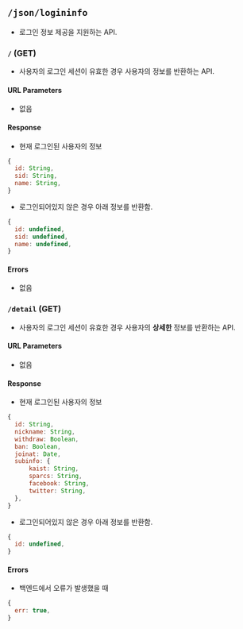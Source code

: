 ## `/json/logininfo`

- 로그인 정보 제공을 지원하는 API.

### `/` **(GET)**

- 사용자의 로그인 세션이 유효한 경우 사용자의 정보를 반환하는 API.

#### URL Parameters

- 없음

#### Response

- 현재 로그인된 사용자의 정보

```javascript
{
  id: String,
  sid: String,
  name: String,
}
```

- 로그인되어있지 않은 경우 아래 정보를 반환함.

```javascript
{
  id: undefined,
  sid: undefined,
  name: undefined,
}
```

#### Errors

- 없음

### `/detail` **(GET)**

- 사용자의 로그인 세션이 유효한 경우 사용자의 **상세한** 정보를 반환하는 API.

#### URL Parameters

- 없음

#### Response

- 현재 로그인된 사용자의 정보

```javascript
{
  id: String,
  nickname: String,
  withdraw: Boolean,
  ban: Boolean,
  joinat: Date,
  subinfo: {
      kaist: String,
      sparcs: String,
      facebook: String,
      twitter: String,
  },
}
```

- 로그인되어있지 않은 경우 아래 정보를 반환함.

```javascript
{
  id: undefined,
}
```

#### Errors

- 백엔드에서 오류가 발생했을 때

```javascript
{
  err: true,
}
```
